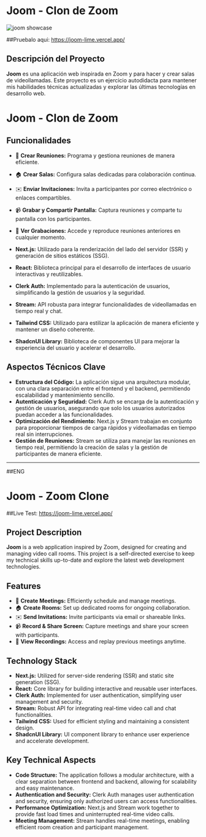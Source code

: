 # Joom - Clon de Zoom


![joom showcase](https://github.com/user-attachments/assets/a960c28d-e76f-421e-9371-b6d3add1deb7)

##Pruebalo aqui:
https://joom-lime.vercel.app/

## Descripción del Proyecto

**Joom** es una aplicación web inspirada en Zoom y para hacer y crear salas de videollamadas.
Este proyecto es un ejercicio autodidacta para mantener mis habilidades técnicas actualizadas y explorar las últimas tecnologías en desarrollo web.

# Joom - Clon de Zoom

## Funcionalidades

- 📅 **Crear Reuniones:** Programa y gestiona reuniones de manera eficiente.
- 🏠 **Crear Salas:** Configura salas dedicadas para colaboración continua.
- ✉️ **Enviar Invitaciones:** Invita a participantes por correo electrónico o enlaces compartibles.
- 📹 **Grabar y Compartir Pantalla:** Captura reuniones y comparte tu pantalla con los participantes.
- 🎥 **Ver Grabaciones:** Accede y reproduce reuniones anteriores en cualquier momento.


- **Next.js:** Utilizado para la renderización del lado del servidor (SSR) y generación de sitios estáticos (SSG).
- **React:** Biblioteca principal para el desarrollo de interfaces de usuario interactivas y reutilizables.
- **Clerk Auth:** Implementado para la autenticación de usuarios, simplificando la gestión de usuarios y la seguridad.
- **Stream:** API robusta para integrar funcionalidades de videollamadas en tiempo real y chat.
- **Tailwind CSS:** Utilizado para estilizar la aplicación de manera eficiente y mantener un diseño coherente.
- **ShadcnUI Library:** Biblioteca de componentes UI para mejorar la experiencia del usuario y acelerar el desarrollo.

## Aspectos Técnicos Clave

- **Estructura del Código:** La aplicación sigue una arquitectura modular, con una clara separación entre el frontend y el backend, permitiendo escalabilidad y mantenimiento sencillo.
- **Autenticación y Seguridad:** Clerk Auth se encarga de la autenticación y gestión de usuarios, asegurando que solo los usuarios autorizados puedan acceder a las funcionalidades.
- **Optimización del Rendimiento:** Next.js y Stream trabajan en conjunto para proporcionar tiempos de carga rápidos y videollamadas en tiempo real sin interrupciones.
- **Gestión de Reuniones:** Stream se utiliza para manejar las reuniones en tiempo real, permitiendo la creación de salas y la gestión de participantes de manera eficiente.

---
##ENG

# Joom - Zoom Clone

##Live Test:
https://joom-lime.vercel.app/

## Project Description

**Joom** is a web application inspired by Zoom, designed for creating and managing video call rooms. This project is a self-directed exercise to keep my technical skills up-to-date and explore the latest web development technologies.

## Features

- 📅 **Create Meetings:** Efficiently schedule and manage meetings.
- 🏠 **Create Rooms:** Set up dedicated rooms for ongoing collaboration.
- ✉️ **Send Invitations:** Invite participants via email or shareable links.
- 📹 **Record & Share Screen:** Capture meetings and share your screen with participants.
- 🎥 **View Recordings:** Access and replay previous meetings anytime.

## Technology Stack

- **Next.js:** Utilized for server-side rendering (SSR) and static site generation (SSG).
- **React:** Core library for building interactive and reusable user interfaces.
- **Clerk Auth:** Implemented for user authentication, simplifying user management and security.
- **Stream:** Robust API for integrating real-time video call and chat functionalities.
- **Tailwind CSS:** Used for efficient styling and maintaining a consistent design.
- **ShadcnUI Library:** UI component library to enhance user experience and accelerate development.

## Key Technical Aspects

- **Code Structure:** The application follows a modular architecture, with a clear separation between frontend and backend, allowing for scalability and easy maintenance.
- **Authentication and Security:** Clerk Auth manages user authentication and security, ensuring only authorized users can access functionalities.
- **Performance Optimization:** Next.js and Stream work together to provide fast load times and uninterrupted real-time video calls.
- **Meeting Management:** Stream handles real-time meetings, enabling efficient room creation and participant management.

